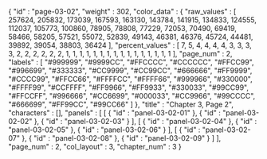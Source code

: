 {
  "id" : "page-03-02",
  "weight" : 302,
  "color_data" : {
    "raw_values" : [
      257624,
      205832,
      173039,
      167593,
      163130,
      143784,
      141915,
      134833,
      124555,
      112037,
      105773,
      100860,
      78905,
      78808,
      77229,
      72053,
      70490,
      69419,
      58466,
      58205,
      57521,
      55072,
      52839,
      49143,
      46381,
      46376,
      45724,
      44481,
      39892,
      39054,
      38803,
      36424
    ],
    "percent_values" : [
      7,
      5,
      4,
      4,
      4,
      4,
      3,
      3,
      3,
      3,
      2,
      2,
      2,
      2,
      2,
      2,
      1,
      1,
      1,
      1,
      1,
      1,
      1,
      1,
      1,
      1,
      1,
      1,
      1,
      1,
      1,
      1
    ],
    "page_num" : 2,
    "labels" : [
      "#999999",
      "#9999CC",
      "#FFCCCC",
      "#CCCCCC",
      "#FFCC99",
      "#996699",
      "#333333",
      "#CC9999",
      "#CC99CC",
      "#666666",
      "#FF9999",
      "#CCCC99",
      "#FFCC66",
      "#FFFFCC",
      "#FFFF66",
      "#999966",
      "#330000",
      "#FFFF99",
      "#CCFFFF",
      "#FF9966",
      "#FF9933",
      "#330033",
      "#99CC99",
      "#FFCCFF",
      "#996666",
      "#CC6699",
      "#000033",
      "#CC9966",
      "#99CCCC",
      "#666699",
      "#FF99CC",
      "#99CC66"
    ]
  },
  "title" : "Chapter 3, Page 2",
  "characters" : [],
  "panels" : [
    [
      {
        "id" : "panel-03-02-01"
      },
      {
        "id" : "panel-03-02-02"
      },
      {
        "id" : "panel-03-02-03"
      }
    ],
    [
      {
        "id" : "panel-03-02-04"
      },
      {
        "id" : "panel-03-02-05"
      },
      {
        "id" : "panel-03-02-06"
      }
    ],
    [
      {
        "id" : "panel-03-02-07"
      },
      {
        "id" : "panel-03-02-08"
      },
      {
        "id" : "panel-03-02-09"
      }
    ]
  ],
  "page_num" : 2,
  "col_layout" : 3,
  "chapter_num" : 3
}
